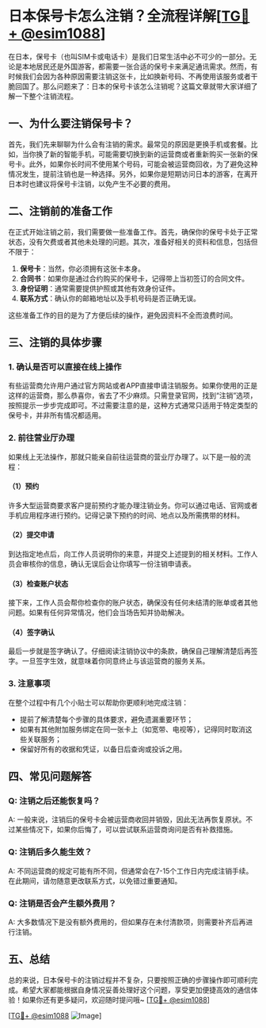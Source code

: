 # 日本保号卡怎么注销？全流程详解[[TG💪+ @esim1088](https://t.me/s/esim1088)]

在日本，保号卡（也叫SIM卡或电话卡）是我们日常生活中必不可少的一部分。无论是本地居民还是外国游客，都需要一张合适的保号卡来满足通讯需求。然而，有时候我们会因为各种原因需要注销这张卡，比如换新号码、不再使用该服务或者干脆回国了。那么问题来了：日本的保号卡该怎么注销呢？这篇文章就带大家详细了解一下整个注销流程。

## 一、为什么要注销保号卡？

首先，我们先来聊聊为什么会有注销的需求。最常见的原因是更换手机或套餐。比如，当你换了新的智能手机，可能需要切换到新的运营商或者重新购买一张新的保号卡。此外，如果你长时间不使用某个号码，可能会被运营商回收，为了避免这种情况发生，提前注销也是一种选择。另外，如果你是短期访问日本的游客，在离开日本时也建议将保号卡注销，以免产生不必要的费用。

## 二、注销前的准备工作

在正式开始注销之前，我们需要做一些准备工作。首先，确保你的保号卡处于正常状态，没有欠费或者其他未处理的问题。其次，准备好相关的资料和信息，包括但不限于：

1. **保号卡**：当然，你必须拥有这张卡本身。
2. **合同书**：如果你是通过合约购买的保号卡，记得带上当初签订的合同文件。
3. **身份证明**：通常需要提供护照或其他有效身份证件。
4. **联系方式**：确认你的邮箱地址以及手机号码是否正确无误。

这些准备工作的目的是为了方便后续的操作，避免因资料不全而浪费时间。

## 三、注销的具体步骤

### 1. 确认是否可以直接在线上操作

有些运营商允许用户通过官方网站或者APP直接申请注销服务。如果你使用的正是这样的运营商，那么恭喜你，省去了不少麻烦。只需登录官网，找到“注销”选项，按照提示一步步完成即可。不过需要注意的是，这种方式通常只适用于特定类型的保号卡，并非所有情况都适用。

### 2. 前往营业厅办理

如果线上无法操作，那就只能亲自前往运营商的营业厅办理了。以下是一般的流程：

#### （1）预约

许多大型运营商要求客户提前预约才能办理注销业务。你可以通过电话、官网或者手机应用程序进行预约。记得记录下预约的时间、地点以及所需携带的材料。

#### （2）提交申请

到达指定地点后，向工作人员说明你的来意，并提交上述提到的相关材料。工作人员会审核你的信息，确认无误后会让你填写一份注销申请表。

#### （3）检查账户状态

接下来，工作人员会帮你检查你的账户状态，确保没有任何未结清的账单或者其他问题。如果有任何异常情况，他们会当场告知并协助解决。

#### （4）签字确认

最后一步就是签字确认了。仔细阅读注销协议中的条款，确保自己理解清楚后再签字。一旦签字生效，就意味着你同意终止与该运营商的服务关系。

### 3. 注意事项

在整个过程中有几个小贴士可以帮助你更顺利地完成注销：

- 提前了解清楚每个步骤的具体要求，避免遗漏重要环节；
- 如果有其他附加服务绑定在同一张卡上（如宽带、电视等），记得同时取消这些关联服务；
- 保留好所有的收据和凭证，以备日后查询或投诉之用。

## 四、常见问题解答

### Q: 注销之后还能恢复吗？
A: 一般来说，注销后的保号卡会被运营商收回并销毁，因此无法再恢复原状。不过某些情况下，如果你后悔了，可以尝试联系运营商询问是否有补救措施。

### Q: 注销后多久能生效？
A: 不同运营商的规定可能有所不同，但通常会在7-15个工作日内完成注销手续。在此期间，请勿随意更改联系方式，以免错过重要通知。

### Q: 注销是否会产生额外费用？
A: 大多数情况下是没有额外费用的，但如果存在未付清款项，则需要补齐后再进行注销。

## 五、总结

总的来说，日本保号卡的注销过程并不复杂，只要按照正确的步骤操作即可顺利完成。希望大家都能根据自身情况妥善处理好这个问题，享受更加便捷高效的通信体验！如果你还有更多疑问，欢迎随时提问哦~ [[TG💪+ @esim1088](https://t.me/s/esim1088)]

[[TG💪+ @esim1088](https://t.me/s/esim1088) ![Image](https://i.postimg.cc/4NQfJmqS/Snipaste-2025-05-13-00-14-12.png)]